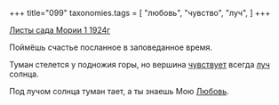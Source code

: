 +++
title="099"
taxonomies.tags = [
 "любовь",
 "чувство",
 "луч",
]
+++

[Листы сада Мории 1 1924г](/agni/1924)

Поймёшь счастье посланное в заповеданное время.   

Туман стелется у подножия горы, но вершина [чувствует](/tags/чувство) всегда [луч](/tags/луч) солнца.   

Под лучом солнца туман тает, а ты знаешь Мою [Любовь](/tags/любовь).   

